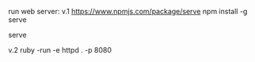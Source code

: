 
run web server:
v.1
https://www.npmjs.com/package/serve
npm install -g serve

serve

v.2
ruby -run -e httpd . -p 8080
